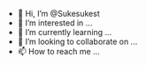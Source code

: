 - 👋 Hi, I’m @Sukesukest
- 👀 I’m interested in ...
- 🌱 I’m currently learning ...
- 💞️ I’m looking to collaborate on ...
- 📫 How to reach me ...

<!---
Sukesukest/Sukesukest is a ✨ special ✨ repository because its `README.md` (this file) appears on your GitHub profile.
You can click the Preview link to take a look at your changes.
--->
